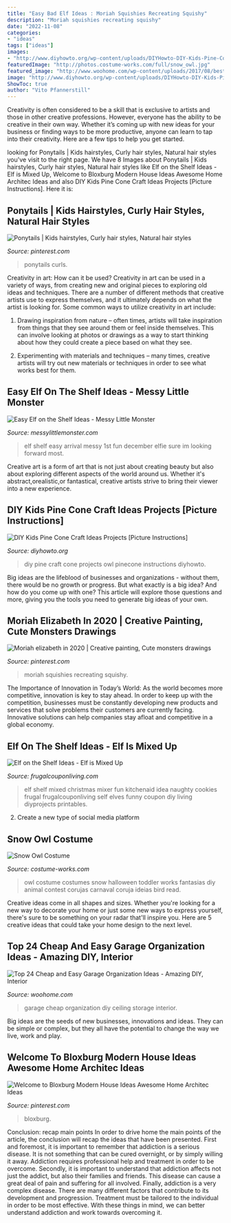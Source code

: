 ```yaml
---
title: "Easy Bad Elf Ideas : Moriah Squishies Recreating Squishy"
description: "Moriah squishies recreating squishy"
date: "2022-11-08"
categories:
- "ideas"
tags: ["ideas"]
images:
- "http://www.diyhowto.org/wp-content/uploads/DIYHowto-DIY-Kids-Pine-Cone-Craft-Ideas-04-600x851.jpg"
featuredImage: "http://photos.costume-works.com/full/snow_owl.jpg"
featured_image: "http://www.woohome.com/wp-content/uploads/2017/08/best-garage-storage-ideas-22.jpg"
image: "http://www.diyhowto.org/wp-content/uploads/DIYHowto-DIY-Kids-Pine-Cone-Craft-Ideas-04-600x851.jpg"
ShowToc: true
author: "Vito Pfannerstill"
---
```



Creativity is often considered to be a skill that is exclusive to artists and those in other creative professions. However, everyone has the ability to be creative in their own way. Whether it’s coming up with new ideas for your business or finding ways to be more productive, anyone can learn to tap into their creativity. Here are a few tips to help you get started.

	

		
looking for Ponytails | Kids hairstyles, Curly hair styles, Natural hair styles you've visit to the right page. We have 8 Images about Ponytails | Kids hairstyles, Curly hair styles, Natural hair styles like Elf on the Shelf Ideas - Elf is Mixed Up, Welcome to Bloxburg Modern House Ideas Awesome Home Architec Ideas and also DIY Kids Pine Cone Craft Ideas Projects [Picture Instructions]. Here it is:
		
    
## Ponytails | Kids Hairstyles, Curly Hair Styles, Natural Hair Styles

<img loading=lazy src="https://i.pinimg.com/736x/99/9a/7b/999a7b69ca8bcf3c1d3cea4dcad35297.jpg" onerror="this.onerror=null;this.src='https://tse4.mm.bing.net/th?id=OIP.giI2eQBUNCkuqTYEoKsJlQHaJ3&amp;pid=15.1';" alt="Ponytails | Kids hairstyles, Curly hair styles, Natural hair styles">

_Source: pinterest.com_

>ponytails curls. 

	

Creativity in art: How can it be used?
Creativity in art can be used in a variety of ways, from creating new and original pieces to exploring old ideas and techniques. There are a number of different methods that creative artists use to express themselves, and it ultimately depends on what the artist is looking for. Some common ways to utilize creativity in art include:
1. Drawing inspiration from nature – often times, artists will take inspiration from things that they see around them or feel inside themselves. This can involve looking at photos or drawings as a way to start thinking about how they could create a piece based on what they see.

2. Experimenting with materials and techniques – many times, creative artists will try out new materials or techniques in order to see what works best for them.

    
## Easy Elf On The Shelf Ideas - Messy Little Monster

<img loading=lazy src="https://2.bp.blogspot.com/-pP-7kxIQOy0/VGPbh4bGPcI/AAAAAAAABFk/JH7WeOQL_Rk/s640/1500975_10151925407443089_1180067593_o.jpg" onerror="this.onerror=null;this.src='https://tse2.mm.bing.net/th?id=OIP.me5Pl5oTLY7SQXDHH8ZYqAHaJ4&amp;pid=15.1';" alt="Easy Elf on the Shelf Ideas - Messy Little Monster">

_Source: messylittlemonster.com_

>elf shelf easy arrival messy 1st fun december elfie sure im looking forward most. 

	

Creative art is a form of art that is not just about creating beauty but also about exploring different aspects of the world around us. Whether it's abstract,orealistic,or fantastical, creative artists strive to bring their viewer into a new experience.

    
## DIY Kids Pine Cone Craft Ideas Projects [Picture Instructions]

<img loading=lazy src="http://www.diyhowto.org/wp-content/uploads/DIYHowto-DIY-Kids-Pine-Cone-Craft-Ideas-04-600x851.jpg" onerror="this.onerror=null;this.src='https://tse3.mm.bing.net/th?id=OIP.PPnkwtRAK9Htk__9rm7phwHaKg&amp;pid=15.1';" alt="DIY Kids Pine Cone Craft Ideas Projects [Picture Instructions]">

_Source: diyhowto.org_

>diy pine craft cone projects owl pinecone instructions diyhowto. 

	

Big ideas are the lifeblood of businesses and organizations - without them, there would be no growth or progress. But what exactly is a big idea? And how do you come up with one? This article will explore those questions and more, giving you the tools you need to generate big ideas of your own.

    
## Moriah Elizabeth In 2020 | Creative Painting, Cute Monsters Drawings

<img loading=lazy src="https://i.pinimg.com/736x/10/95/5d/10955dee6f8afaa51f7ec8b4cbd0811d.jpg" onerror="this.onerror=null;this.src='https://tse2.mm.bing.net/th?id=OIP.o42NDEIL_DLeFHfiLwUiJgHaOs&amp;pid=15.1';" alt="Moriah elizabeth in 2020 | Creative painting, Cute monsters drawings">

_Source: pinterest.com_

>moriah squishies recreating squishy. 

	

The Importance of Innovation in Today’s World:
As the world becomes more competitive, innovation is key to stay ahead. In order to keep up with the competition, businesses must be constantly developing new products and services that solve problems their customers are currently facing. Innovative solutions can help companies stay afloat and competitive in a global economy.

    
## Elf On The Shelf Ideas - Elf Is Mixed Up

<img loading=lazy src="https://i2.wp.com/frugalcouponliving.com/wp-content/uploads/2014/11/elf-on-the-shelf-ideas-mixer-frugal-coupon-living.jpg" onerror="this.onerror=null;this.src='https://tse1.mm.bing.net/th?id=OIP.APrlIdE4w2R2KC7G56B54gHaLH&amp;pid=15.1';" alt="Elf on the Shelf Ideas - Elf is Mixed Up">

_Source: frugalcouponliving.com_

>elf shelf mixed christmas mixer fun kitchenaid idea naughty cookies frugal frugalcouponliving self elves funny coupon diy living diyprojects printables. 

	

2. Create a new type of social media platform

    
## Snow Owl Costume

<img loading=lazy src="http://photos.costume-works.com/full/snow_owl.jpg" onerror="this.onerror=null;this.src='https://tse2.mm.bing.net/th?id=OIP.kMyKqTGT7Dr3-v1Q0BawYQHaKV&amp;pid=15.1';" alt="Snow Owl Costume">

_Source: costume-works.com_

>owl costume costumes snow halloween toddler works fantasias diy animal contest corujas carnaval coruja ideias bird read. 

	

Creative ideas come in all shapes and sizes. Whether you're looking for a new way to decorate your home or just some new ways to express yourself, there's sure to be something on your radar that'll inspire you. Here are 5 creative ideas that could take your home design to the next level.

    
## Top 24 Cheap And Easy Garage Organization Ideas - Amazing DIY, Interior

<img loading=lazy src="http://www.woohome.com/wp-content/uploads/2017/08/best-garage-storage-ideas-22.jpg" onerror="this.onerror=null;this.src='https://tse1.mm.bing.net/th?id=OIP.qKqF3a0PeLphi-vk87zRCACwFh&amp;pid=15.1';" alt="Top 24 Cheap and Easy Garage Organization Ideas - Amazing DIY, Interior">

_Source: woohome.com_

>garage cheap organization diy ceiling storage interior. 

	

Big ideas are the seeds of new businesses, innovations and ideas. They can be simple or complex, but they all have the potential to change the way we live, work and play.

    
## Welcome To Bloxburg Modern House Ideas Awesome Home Architec Ideas

<img loading=lazy src="https://i.pinimg.com/736x/cf/3c/7c/cf3c7c1e85145507b5fa337d5ad8bdf0.jpg" onerror="this.onerror=null;this.src='https://tse2.mm.bing.net/th?id=OIP.uLi84W94bCaw4k_CDYrBvgHaLA&amp;pid=15.1';" alt="Welcome to Bloxburg Modern House Ideas Awesome Home Architec Ideas">

_Source: pinterest.com_

>bloxburg. 

	

Conclusion: recap main points
In order to drive home the main points of the article, the conclusion will recap the ideas that have been presented. First and foremost, it is important to remember that addiction is a serious disease. It is not something that can be cured overnight, or by simply willing it away. Addiction requires professional help and treatment in order to be overcome. Secondly, it is important to understand that addiction affects not just the addict, but also their families and friends. This disease can cause a great deal of pain and suffering for all involved. Finally, addiction is a very complex disease. There are many different factors that contribute to its development and progression. Treatment must be tailored to the individual in order to be most effective. With these things in mind, we can better understand addiction and work towards overcoming it.

